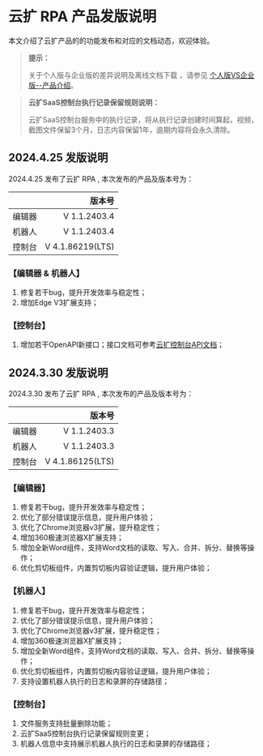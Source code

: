 # 云扩 RPA 产品发版说明

本文介绍了云扩产品的的功能发布和对应的文档动态，欢迎体验。

> **提示：**
>
> 关于个人版与企业版的差异说明及离线文档下载 ，请参见 [个人版VS企业版--产品介绍](./ComparePlans&Features.md)。

> **云扩SaaS控制台执行记录保留规则说明：**
>
> 云扩SaaS控制台服务中的执行记录，将从执行记录创建时间算起，视频，截图文件保留3个月，日志内容保留1年，逾期内容将会永久清除。
>

## 2024.4.25 发版说明

2024.4.25 发布了云扩 RPA , 本次发布的产品及版本号为：

|        |           版本号 |
| -----: | ---------------: |
| 编辑器 |     V 1.1.2403.4 |
| 机器人 |     V 1.1.2403.4 |
| 控制台 | V 4.1.86219(LTS) |

### 【编辑器 & 机器人】

1. 修复若干bug，提升开发效率与稳定性；
1. 增加Edge V3扩展支持；

### 【控制台】

1. 增加若干OpenAPI新接口；接口文档可参考[云扩控制台API文档](https://api.encoo.com/openapi/static/consoleapi.html)；

## 2024.3.30 发版说明

2024.3.30 发布了云扩 RPA , 本次发布的产品及版本号为：

|        |           版本号 |
| -----: | ---------------: |
| 编辑器 |     V 1.1.2403.3 |
| 机器人 |     V 1.1.2403.3 |
| 控制台 | V 4.1.86125(LTS) |

### 【编辑器】

1. 修复若干bug，提升开发效率与稳定性；
1. 优化了部分错误提示信息，提升用户体验；
1. 优化了Chrome浏览器v3扩展，提升稳定性；
1. 增加360极速浏览器X扩展支持；
1. 增加全新Word组件，支持Word文档的读取、写入、合并、拆分、替换等操作；
1. 优化剪切板组件，内置剪切板内容验证逻辑，提升用户体验；

### 【机器人】

1. 修复若干bug，提升开发效率与稳定性；
1. 优化了部分错误提示信息，提升用户体验；
1. 优化了Chrome浏览器v3扩展，提升稳定性；
1. 增加360极速浏览器X扩展支持；
1. 增加全新Word组件，支持Word文档的读取、写入、合并、拆分、替换等操作；
1. 优化剪切板组件，内置剪切板内容验证逻辑，提升用户体验；
1. 支持设置机器人执行的日志和录屏的存储路径；

### 【控制台】

1. 文件服务支持批量删除功能；
1. 云扩SaaS控制台执行记录保留规则变更；
1. 机器人信息中支持展示机器人执行的日志和录屏的存储路径；
